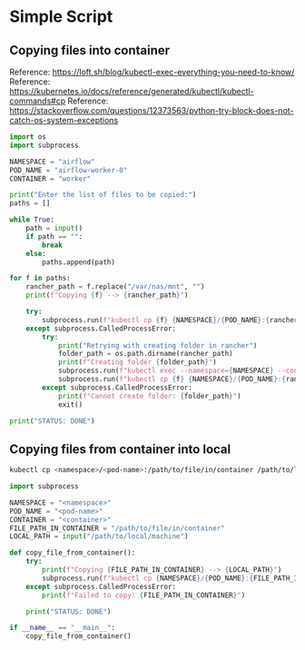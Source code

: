 # Simple Script

## Copying files into container
Reference: https://loft.sh/blog/kubectl-exec-everything-you-need-to-know/
Reference: https://kubernetes.io/docs/reference/generated/kubectl/kubectl-commands#cp
Reference: https://stackoverflow.com/questions/12373563/python-try-block-does-not-catch-os-system-exceptions

```py
import os
import subprocess

NAMESPACE = "airflow"
POD_NAME = "airflow-worker-0"
CONTAINER = "worker"

print("Enter the list of files to be copied:")
paths = []

while True:
    path = input()
    if path == "":
        break
    else:
        paths.append(path)

for f in paths:
    rancher_path = f.replace("/var/nas/mnt", "")
    print(f"Copying {f} --> {rancher_path}")

    try:
        subprocess.run(f"kubectl cp {f} {NAMESPACE}/{POD_NAME}:{rancher_path} -c {CONTAINER}".split(), check=True)
    except subprocess.CalledProcessError:
        try:
            print("Retrying with creating folder in rancher")
            folder_path = os.path.dirname(rancher_path)
            print(f"Creating folder {folder_path}")
            subprocess.run(f"kubectl exec --namespace={NAMESPACE} --container={CONTAINER} {POD_NAME} -- mkdir -p {folder_path}".split(), check=True)
            subprocess.run(f"kubectl cp {f} {NAMESPACE}/{POD_NAME}:{rancher_path} -c {CONTAINER}".split(), check=True)
        except subprocess.CalledProcessError:
            print(f"Cannot create folder: {folder_path}")
            exit()

print("STATUS: DONE")
```

## Copying files from container into local
```bash
kubectl cp <namespace>/<pod-name>:/path/to/file/in/container /path/to/local/machine
```
```py
import subprocess

NAMESPACE = "<namespace>"
POD_NAME = "<pod-name>"
CONTAINER = "<container>"
FILE_PATH_IN_CONTAINER = "/path/to/file/in/container"
LOCAL_PATH = input("/path/to/local/machine")

def copy_file_from_container():
    try:
        print(f"Copying {FILE_PATH_IN_CONTAINER} --> {LOCAL_PATH}")
        subprocess.run(f"kubectl cp {NAMESPACE}/{POD_NAME}:{FILE_PATH_IN_CONTAINER} {LOCAL_PATH} -c {CONTAINER}".split(), check=True)
    except subprocess.CalledProcessError:
        print(f"Failed to copy: {FILE_PATH_IN_CONTAINER}")

    print("STATUS: DONE")

if __name__ == "__main__":
    copy_file_from_container()

```